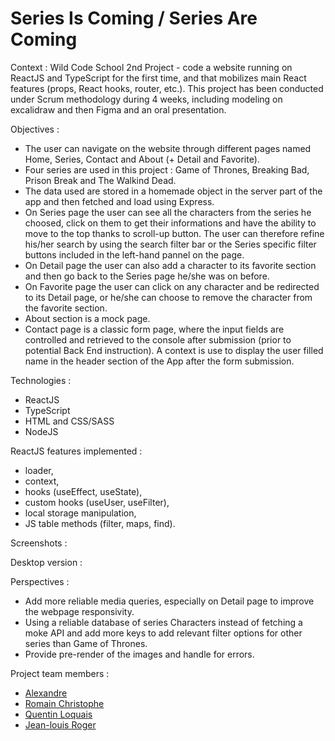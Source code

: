 # Series Is Coming / Series Are Coming

Context : Wild Code School 2nd Project - code a website running on ReactJS and TypeScript for the first time, and that mobilizes main React features (props, React hooks, router, etc.).
This project has been conducted under Scrum methodology during 4 weeks, including modeling on excalidraw and then Figma and an oral presentation. 

Objectives : 
- The user can navigate on the website through different pages named Home, Series, Contact and About (+ Detail and Favorite).
- Four series are used in this project : Game of Thrones, Breaking Bad, Prison Break and The Walkind Dead.
- The data used are stored in a homemade object in the server part of the app and then fetched and load using Express.
- On Series page the user can see all the characters from the series he choosed, click on them to get their informations and have the ability to move to the top thanks to scroll-up button. The user can therefore refine his/her search by using the search filter bar or the Series specific filter buttons included in the left-hand pannel on the page.
- On Detail page the user can also add a character to its favorite section and then go back to the Series page he/she was on before.
- On Favorite page the user can click on any character and be redirected to its Detail page, or he/she can choose to remove the character from the favorite section.
- About section is a mock page.
- Contact page is a classic form page, where the input fields are controlled and retrieved to the console after submission (prior to potential Back End instruction). A context is use to display the user filled name in the header section of the App after the form submission.

Technologies : 
- ReactJS
- TypeScript
- HTML and CSS/SASS
- NodeJS

ReactJS features implemented :
- loader,
- context,
- hooks (useEffect, useState),
- custom hooks (useUser, useFilter),
- local storage manipulation,
- JS table methods (filter, maps, find).

Screenshots :

Desktop version :

Perspectives : 
- Add more reliable media queries, especially on Detail page to improve the webpage responsivity.
- Using a reliable database of series Characters instead of fetching a moke API and add more keys to add relevant filter options for other series than Game of Thrones.
- Provide pre-render of the images and handle for errors.

Project team members : 
- <a href="https://github.com/FAlex357">Alexandre</a>
- <a href="https://github.com/Romain-Christophe">Romain Christophe</a>
- <a href="https://github.com/quentinlqs">Quentin Loquais</a>
- <a href="https://github.com/JLRWOLF44">Jean-louis Roger</a>
